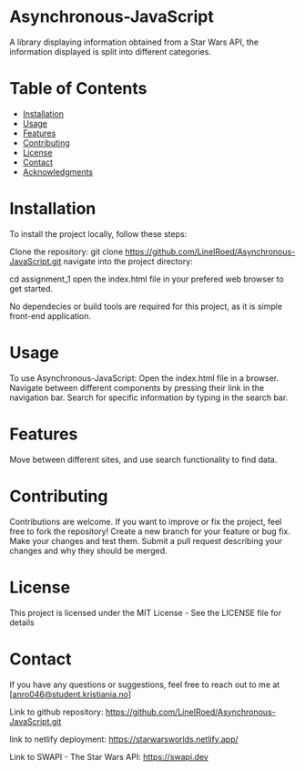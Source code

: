 # Asynchronous-JavaScript
A library displaying information obtained from a Star Wars API, the information displayed is split into different categories.

# Table of Contents
- [Installation](#installation)
- [Usage](#usage)
- [Features](#features)
- [Contributing](#contributing)
- [License](#license)
- [Contact](#contact)
- [Acknowledgments](#acknowledgments)

# Installation
To install the project locally, follow these steps:

Clone the repository:
git clone https://github.com/LineIRoed/Asynchronous-JavaScript.git
navigate into the project directory:

cd assignment_1
open the index.html file in your prefered web browser to get started.

No dependecies or build tools are required for this project, as it is simple front-end application.

# Usage
To use Asynchronous-JavaScript:
Open the index.html file in a browser.
Navigate between different components by pressing their link in the navigation bar.
Search for specific information by typing in the search bar.

# Features
Move between different sites, and use search functionality to find data.

# Contributing
Contributions are welcome. If you want to improve or fix the project, feel free to fork the repository!
Create a new branch for your feature or bug fix.
Make your changes and test them.
Submit a pull request describing your changes and why they should be merged.

# License
This project is licensed under the MIT License - See the LICENSE file for details

<!-- This project is not licensed -->

# Contact
If you have any questions or suggestions, feel free to reach out to me at [anro046@student.kristiania.no]


Link to github repository: https://github.com/LineIRoed/Asynchronous-JavaScript.git

link to netlify deployment: https://starwarsworlds.netlify.app/

Link to SWAPI - The Star Wars API: https://swapi.dev